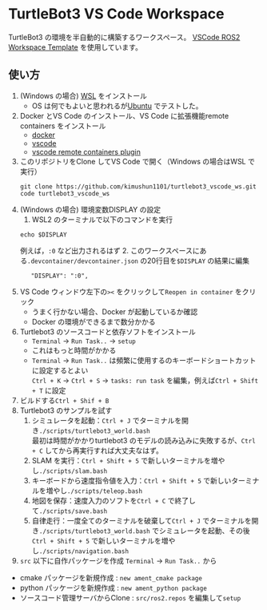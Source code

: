 # TurtleBot3 VS Code Workspace

TurtleBot3 の環境を半自動的に構築するワークスペース。
[VSCode ROS2 Workspace Template](https://github.com/athackst/vscode_ros2_workspace) を使用しています。

## 使い方

1. (Windows の場合) [WSL](#wsl) をインストール
   * OS は何でもよいと思われるが[Ubuntu](https://www.microsoft.com/store/productId/9PDXGNCFSCZV) でテストした。
2. Docker とVS Code のインストール、VS Code に拡張機能remote containers をインストール
   * [docker](https://docs.docker.com/engine/install/)  
   * [vscode](https://code.visualstudio.com/)
   * [vscode remote containers plugin](https://marketplace.visualstudio.com/items?itemName=ms-vscode-remote.remote-containers)  
3. このリポジトリをClone してVS Code で開く（Windows の場合はWSL で実行）
   ```
   git clone https://github.com/kimushun1101/turtlebot3_vscode_ws.git
   code turtlebot3_vscode_ws
   ```
4. (Windows の場合) 環境変数DISPLAY の設定 
   1. WSL2 のターミナルで以下のコマンドを実行
   ```
   echo $DISPLAY
   ```
   例えば，`:0` など出力されるはず
   2. このワークスペースにある`.devcontainer/devcontainer.json` の20行目を`$DISPLAY` の結果に編集  
   ```jsonc
      "DISPLAY": ":0",
   ```
5. VS Code ウィンドウ左下の`><` をクリックして`Reopen in container` をクリック
   * うまく行かない場合、Docker が起動しているか確認
   * Docker の環境ができるまで数分かかる
6. Turtlebot3 のソースコードと依存ソフトをインストール
   * `Terminal` → `Run Task..` → `setup`
   * これはもっと時間がかかる
   * `Terminal` → `Run Task..` は頻繁に使用するのキーボードショートカットに設定するとよい  
     `Ctrl + K` → `Ctrl + S` → `tasks: run task` を編集，例えば`Ctrl + Shift + T` に設定
7. ビルドする`Ctrl + Shif + B`
8. Turtlebot3 のサンプルを試す
   1. シミュレータを起動：`Ctrl + J` でターミナルを開き`./scripts/turtlebot3_world.bash`  
     最初は時間がかかりturtlebot3 のモデルの読み込みに失敗するが、`Ctrl + C` してから再実行すれば大丈夫なはず。
   2. SLAM を実行：`Ctrl + Shift + 5` で新しいターミナルを増やし`./scripts/slam.bash`
   3. キーボードから速度指令値を入力：`Ctrl + Shift + 5` で新しいターミナルを増やし`./scripts/teleop.bash`
   4. 地図を保存：速度入力のソフトを`Ctrl + C` で終了して`./scripts/save.bash`
   5. 自律走行：一度全てのターミナルを破棄して`Ctrl + J` でターミナルを開き`./scripts/turtlebot3_world.bash` でシミュレータを起動、その後`Ctrl + Shift + 5` で新しいターミナルを増やし`./scripts/navigation.bash`
9.  `src` 以下に自作パッケージを作成
   `Terminal` → `Run Task..` から
   * cmake パッケージを新規作成 : `new ament_cmake package`
   * python パッケージを新規作成 : `new ament_python package`
   * ソースコード管理サーバからClone : `src/ros2.repos` を編集して`setup`

